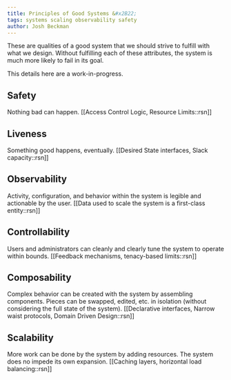 ```yaml
---
title: Principles of Good Systems &#x2B22;
tags: systems scaling observability safety
author: Josh Beckman
---
```


These are qualities of a good system that we should strive to fulfill with what we design. Without fulfilling each of these attributes, the system is much more likely to fail in its goal.

This details here are a work-in-progress.

## Safety

Nothing bad can happen.
[[Access Control Logic, Resource Limits::rsn]]

## Liveness

Something good happens, eventually.
[[Desired State interfaces, Slack capacity::rsn]]

## Observability

Activity, configuration, and behavior within the system is legible and actionable by the user.
[[Data used to scale the system is a first-class entity::rsn]]

## Controllability

Users and administrators can cleanly and clearly tune the system to operate within bounds.
[[Feedback mechanisms, tenacy-based limits::rsn]]

## Composability

Complex behavior can be created with the system by assembling components. Pieces can be swapped, edited, etc. in isolation (without considering the full state of the system).
[[Declarative interfaces, Narrow waist protocols, Domain Driven Design::rsn]]

## Scalability

More work can be done by the system by adding resources. The system does no impede its own expansion.
[[Caching layers, horizontal load balancing::rsn]]
